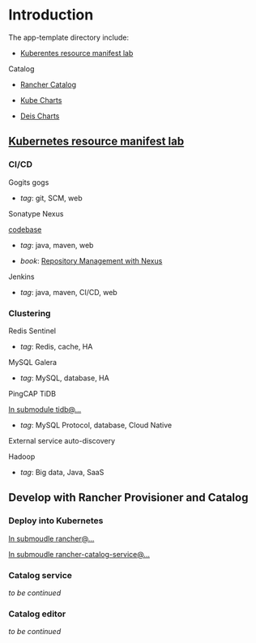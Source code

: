 # Introduction

The app-template directory include:

* [Kuberentes resource manifest lab](#kubernetes-resource-manifest-lab)

Catalog
 
- [Rancher Catalog](./catalog/lib/github.com/rancher)

- [Kube Charts](./catalog/lib/github.com/kubernetes)

- [Deis Charts](./catalog/lib/github.com/deis)

## [Kubernetes resource manifest lab](/app-template/k8s-resource-manifest-lab)

### CI/CD

Gogits gogs

* _tag_: git, SCM, web

Sonatype Nexus

[codebase](https://github.com/sonatype/nexus-public)

* _tag_: java, maven, web

* _book_: [Repository Management with Nexus](https://books.sonatype.com/nexus-book/3.0/reference/index.html)

Jenkins

* _tag_: java, maven, CI/CD, web

### Clustering

Redis Sentinel

* _tag_: Redis, cache, HA

MySQL Galera

* _tag_: MySQL, database, HA

PingCAP TiDB

[In submodule tidb@...](./k8s-resource-manifest-lab/lib/github.com/tangfeixiong)

* _tag_: MySQL Protocol, database, Cloud Native

External service auto-discovery

Hadoop

* _tag_: Big data, Java, SaaS

## Develop with Rancher Provisioner and Catalog

### Deploy into Kubernetes

[In submoudle rancher@...](./k8s-resource-manifest-lab/lib/github.com/tangfeixiong)

[In submoudle rancher-catalog-service@...](./k8s-resource-manifest-lab/lib/github.com/stackdocker)

### Catalog service

_to be continued_

### Catalog editor

_to be continued_

